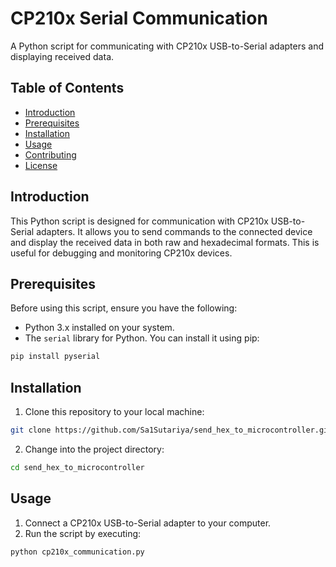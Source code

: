 # CP210x Serial Communication

A Python script for communicating with CP210x USB-to-Serial adapters and displaying received data.

## Table of Contents

- [Introduction](#introduction)
- [Prerequisites](#prerequisites)
- [Installation](#installation)
- [Usage](#usage)
- [Contributing](#contributing)
- [License](#license)

## Introduction

This Python script is designed for communication with CP210x USB-to-Serial adapters. It allows you to send commands to the connected device and display the received data in both raw and hexadecimal formats. This is useful for debugging and monitoring CP210x devices.

## Prerequisites

Before using this script, ensure you have the following:

- Python 3.x installed on your system.
- The `serial` library for Python. You can install it using pip:

```bash
pip install pyserial
```

## Installation

1. Clone this repository to your local machine:

```bash
git clone https://github.com/Sa1Sutariya/send_hex_to_microcontroller.git
```

2. Change into the project directory:
```bash
cd send_hex_to_microcontroller
```

## Usage

1. Connect a CP210x USB-to-Serial adapter to your computer.
2. Run the script by executing:

```python
python cp210x_communication.py
```


